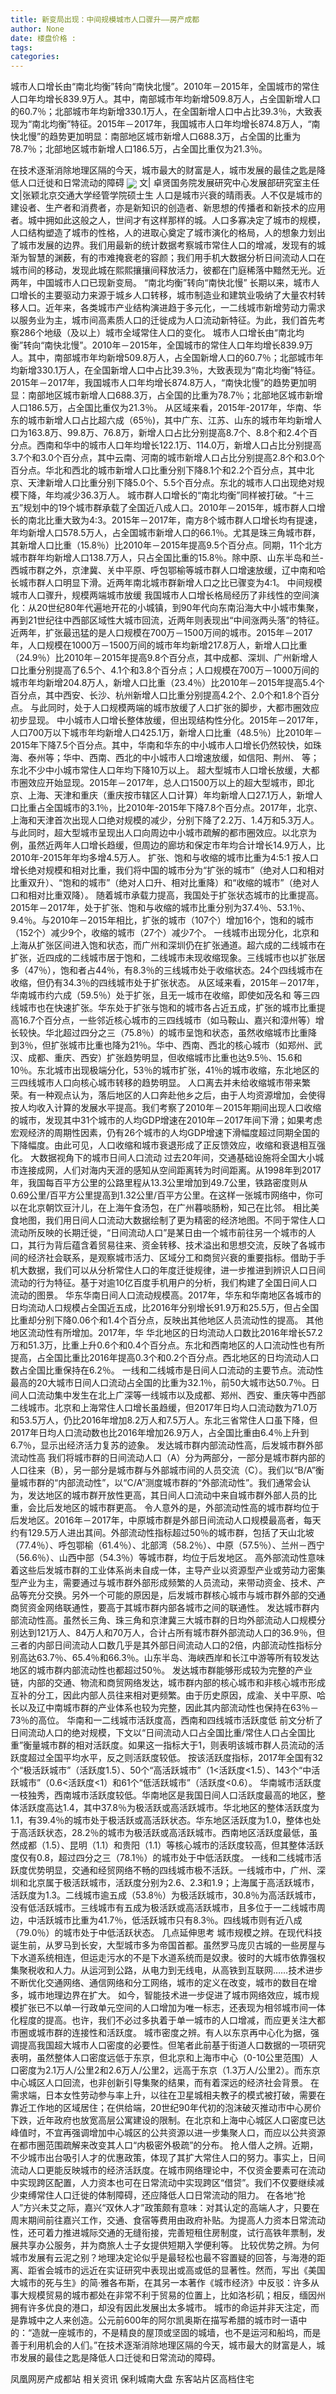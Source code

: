 ```yaml
---
title: 新变局出现：中间规模城市人口骤升——房产成都
author: None
date: 楼盘价格 : 
tags: 
categories: 
---
```

城市人口增长由“南北均衡”转向“南快北慢”。2010年－2015年，全国城市的常住人口年均增长839.9万人。其中，南部城市年均新增509.8万人，占全国新增人口的60.7％；北部城市年均新增330.1万人，在全国新增人口中占比39.3％，大致表现为“南北均衡”特征。2015年－2017年，我国城市人口年均增长874.8万人，“南快北慢”的趋势更加明显：南部地区城市新增人口688.3万，占全国的比重为78.7％；北部地区城市新增人口186.5万，占全国比重仅为21.3％。
<!-- more -->
在技术逐渐消除地理区隔的今天，城市最大的财富是人，城市发展的最佳之匙是降低人口迁徙和日常流动的障碍
<img align="center" border="0" src="//s1.ifengimg.com/2019/02/10/94e1721b8f3979c3bf42fa85f3bc13f1.jpg" />
文| 卓贤国务院发展研究中心发展部研究室主任
文|张颖北京交通大学经管学院硕士生
人口是城市兴衰的晴雨表。人不仅是城市的建设者、生产者和消费者，亦是新知识的创造者、新思想的传播者和新技术的应用者。城中拥如此这般之人，世间才有这样那样的城。人口多寡决定了城市的规模，人口结构塑造了城市的性格，人的进取心奠定了城市演化的格局，人的想象力划出了城市发展的边界。我们用最新的统计数据考察城市常住人口的增减，发现有的城渐为智慧的渊薮，有的市难掩衰老的容颜；我们用手机大数据分析日间流动人口在城市间的移动，发现此城在熙熙攘攘间释放活力，彼都在门庭稀落中黯然无光。近两年，中国城市人口已现新变局。
“南北均衡”转向“南快北慢”
长期以来，城市人口增长的主要驱动力来源于城乡人口转移，城市制造业和建筑业吸纳了大量农村转移人口。近年来，各类城市产业结构演进趋于多元化，一二线城市新增劳动力需求以服务业为主，城市间高素质人口的迁徙成为人口流动新特征。为此，我们首先考察286个地级（及以上）城市全域常住人口的变化。
城市人口增长由“南北均衡”转向“南快北慢”。2010年－2015年，全国城市的常住人口年均增长839.9万人。其中，南部城市年均新增509.8万人，占全国新增人口的60.7％；北部城市年均新增330.1万人，在全国新增人口中占比39.3％，大致表现为“南北均衡”特征。2015年－2017年，我国城市人口年均增长874.8万人，“南快北慢”的趋势更加明显：南部地区城市新增人口688.3万，占全国的比重为78.7％；北部地区城市新增人口186.5万，占全国比重仅为21.3％。
从区域来看，2015年-2017年，华南、华东的城市新增人口占比超六成（65％)，其中广东、江苏、山东的城市年均新增人口为163.8万、99.8万、76.8万，新增人口占比分别提高8.7个、8.8个和2.4个百分点。西南和华中的城市人口年均增长122.1万、114.0万，新增人口占比分别提高3.7个和3.0个百分点，其中云南、河南的城市新增人口占比分别提高2.8个和3.0个百分点。华北和西北的城市新增人口比重分别下降8.1个和2.2个百分点，其中北京、天津新增人口比重分别下降5.0个、5.5个百分点。东北的城市人口出现绝对规模下降，年均减少36.3万人。
城市群人口增长的“南北均衡”同样被打破。“十三五”规划中的19个城市群承载了全国近八成人口。2010年－2015年，城市群人口增长的南北比重大致为4∶3。2015年－2017年，南方8个城市群人口增长均有提速，年均新增人口578.5万人，占全国城市新增人口的66.1％。尤其是珠三角城市群，其新增人口比重（15.8％）比2010年－2015年提高9.5个百分点。同期，11个北方城市群年均新增人口138.7万人，只占全国比重的15.8％。除中原、山东半岛和兰-西城市群之外，京津冀、关中平原、呼包鄂榆等城市群人口增速放缓，辽中南和哈长城市群人口明显下滑。近两年南北城市群新增人口之比已骤变为4∶1。
中间规模城市人口骤升，规模两端城市放缓
我国城市人口增长格局经历了非线性的空间演化：从20世纪80年代遍地开花的小城镇，到90年代向东南沿海大中小城市集聚，再到21世纪往中西部区域性大城市回流，近两年则表现出“中间涨两头落”的特征。
近两年，扩张最迅猛的是人口规模在700万－1500万间的城市。2015年－2017年，人口规模在1000万－1500万间的城市年均新增217.8万人，新增人口比重（24.9％）比2010年－2015年提高9.8个百分点，其中成都、深圳、广州新增人口比重分别提高了6.5个、4.1个和3.8个百分点；人口规模在700万－1000万间的城市年均新增204.8万人，新增人口比重（23.4％）比2010年－2015年提高5.4个百分点，其中西安、长沙、杭州新增人口比重分别提高4.2个、2.0个和1.8个百分点。
与此同时，处于人口规模两端的城市放缓了人口扩张的脚步，大都市圈效应初步显现。
中小城市人口增长整体放缓，但出现结构性分化。2015年－2017年，人口700万以下城市年均新增人口425.1万，新增人口比重（48.5％）比2010年－2015年下降7.5个百分点。其中，华南和华东的中小城市人口增长仍然较快，如珠海、泰州等；华中、西南、西北的中小城市人口增速放缓，如信阳、荆州、
等；东北不少中小城市常住人口年均下降10万以上。
超大型城市人口增长放缓，大都市圈效应开始显现。2015年－2017年，总人口1500万以上的超大型城市，即北京、上海、天津和重庆（重庆按市辖区人口计算）年均新增人口27.1万人，新增人口比重占全国城市的3.1％，比2010年-2015年下降7.8个百分点。2017年，北京、上海和天津首次出现人口绝对规模的减少，分别下降了2.2万、1.4万和5.3万人。与此同时，超大型城市呈现出人口向周边中小城市疏解的都市圈效应。以北京为例，虽然近两年人口增长趋缓，但周边的廊坊和保定市年均合计增长14.9万人，比2010年-2015年年均多增4.5万人。
扩张、饱和与收缩的城市比重为4∶5∶1
按人口增长绝对规模和相对比重，我们将中国的城市分为“扩张的城市”（绝对人口和相对比重双升）、“饱和的城市”（绝对人口升、相对比重降）和“收缩的城市”（绝对人口和相对比重双降）。
随着城市承载力提高，我国处于扩张状态城市的比重提高。2015年－2017年，处于扩张、饱和与收缩的城市比重分别为37.4％、53.1％、9.4％。与2010年－2015年相比，扩张的城市（107个）增加16个，饱和的城市（152个）减少9个，收缩的城市（27个）减少7个。
一线城市出现分化，北京和上海从扩张区间进入饱和状态，而广州和深圳仍在扩张通道。超六成的二线城市在扩张，近四成的二线城市居于饱和，二线城市未现收缩现象。三线城市也以扩张居多（47％），饱和者占44％，有8.3％的三线城市处于收缩状态。24个四线城市在收缩，但仍有34.3％的四线城市处于扩张状态。
从区域来看，2015年－2017年，华南城市约六成（59.5％）处于扩张，且无一城市在收缩，即使如茂名和
等三四线城市也在快速扩张。华东处于扩张与饱和的城市各占近五成，扩张的城市比重提高16.7个百分点，一些邻近核心城市的三四线城市（如马鞍山、嘉兴和漳州等）增长较快。华北超过四分之三（75.8％）的城市呈饱和状态，虽然收缩城市比重降到3％，但扩张城市比重也降为21％。华中、西南、西北的核心城市（如郑州、武汉、成都、重庆、西安）扩张趋势明显，但收缩城市比重也达9.5％、15.6和10％。东北城市出现极端分化，53％的城市扩张，41％的城市收缩，东北地区的三四线城市人口向核心城市转移的趋势明显。
人口离去并未给收缩城市带来繁荣。有一种观点认为，落后地区的人口奔赴他乡之后，由于人均资源增加，会使得按人均收入计算的发展水平提高。我们考察了2010年－2015年期间出现人口收缩的城市，发现其中31个城市的人均GDP增速在2010年－2017年间下滑；如果考虑宏观经济的周期性因素，仍有26个城市的人均GDP增速下滑幅度超过同期全国的下降幅度。由此可见，人口收缩和城市衰退形成了正反馈效应，收缩和衰退相互强化。
大数据视角下的城市日间人口流动
过去20年间，交通基础设施将全国大小城市连接成网，人们对海内天涯的感知从空间距离转为时间距离。从1998年到2017年，我国每百平方公里的公路里程从13.3公里增加到49.7公里，铁路密度则从0.69公里/百平方公里提高到1.32公里/百平方公里。在这样一张城市网络中，你可以在北京朝饮豆汁儿，在上海午食汤包，在广州暮啖肠粉，知己在比邻。
相比美食地图，我们用日间人口流动大数据绘制了更为精密的经济地图。不同于常住人口流动所反映的长期迁徙，“日间流动人口”是某日由一个城市前往另一个城市的人口，其行为背后蕴含着贸易往来、资金转移、技术溢出和思想交流，反映了各城市间的经济社会联系，是观察城市活力、区域分工和商贸兴衰的重要指标。借助于手机大数据，我们可以从分析常住人口的年度迁徙规律，进一步推进到辨识人口日间流动的行为特征。基于对逾10亿百度手机用户的分析，我们构建了全国日间人口流动的图景。
华东华南日间人口流动规模高。2017年，华东和华南地区各城市的日均流动人口规模占全国近五成，比2016年分别增长91.9万和25.5万，但占全国比重却分别下降0.06个和1.4个百分点，反映出其他地区人员流动性的提高。
其他地区流动性有所增加。2017年，华
华北地区的日均流动人口数比2016年增长57.2万和51.3万，比重上升0.6个和0.4个百分点。东北和西南地区的人口流动性也有所提高，占全国比重比2016年提高0.3个和0.2个百分点。西北地区的日均流动人口数占全国比重保持在6.2％。
一线和二线城市是日间人口流动的主要节点。流动性最高的20大城市日间人口流动占全国的比重为32.1％，前50大城市达50.7％。日间人口流动集中发生在北上广深等一线城市以及成都、郑州、西安、重庆等中西部二线城市。北京和上海常住人口增长虽趋缓，但2017年日均人口流动数为71.0万和53.5万人，仍比2016年增加8.2万人和7.5万人。东北三省常住人口虽下降，但2017年日均人口流动数也比2016年增加26.9万人，占全国比重由6.4％上升到6.7％，显示出经济活力复苏的迹象。
发达城市群内部流动性高，后发城市群外部流动性高
我们将城市群的日间流动人口（A）分为两部分，一部分是城市群内部的人口往来（B），另一部分是城市群与外部城市间的人员交流（C）。我们以“B/A”衡量城市群的“内部流动性”，以“C/A”测度城市群的“外部流动性”。我们通常会认为，发达地区的城市群开放性更高，其日间人口流动中来自城市群外部人员的比重，会比后发地区的城市群更高。
令人意外的是，外部流动性高的城市群均位于后发地区。2016年－2017年，中原城市群是外部日间流动人口规模最高者，每天约有129.5万人进出其间。外部流动性指标超过50％的城市群，包括了天山北坡（77.4％）、呼包鄂榆（61.4％）、北部湾（58.2％）、中原（57.5％）、兰州－西宁（56.6％）、山西中部（54.3％）等城市群，均位于后发地区。
高外部流动性意味着这些后发城市群的工业体系尚未自成一体，主导产业以资源型产业或劳动力密集型产业为主，需要通过与城市群外部形成频繁的人员流动，来带动资金、技术、产品等充分交换。另外一个可能的原因是，后发城市群核心城市与城市群外部的交通商贸资金网络联通性，要高于其城市群内部各城市之间的联通性。
发达城市群内部流动性高。虽然长三角、珠三角和京津冀三大城市群的日均外部流动人口规模分别达到121万人、84万人和70万人，合计占所有城市群外部流动人口的36.9％，但三者的内部日间流动人口数几乎是其外部日间流动人口的2倍，内部流动性指标分别高达63.7％、65.4％和66.3％。山东半岛、海峡西岸和长江中游等所有较发达地区的城市群内部流动性也都超过50％。
发达城市群能够形成较为完整的产业链，内部的交通、物流和商贸网络发达，城市群内部的核心城市和非核心城市形成互补的分工，因此内部人员往来相对更频繁。由于历史原因，成渝、关中平原、哈长以及辽中南城市群的产业体系也较为完整，因此其内部流动性也保持在63％－73％的高位。
华南和一二线城市活跃度高，西南和四线城市活跃度低
前文分析了日间流动人口的绝对规模，下文以“日间流动人口占全国比重/常住人口占全国比重”衡量城市群的相对活跃度。如果这一指标大于1，则表明该城市群人员流动的活跃度超过全国平均水平，反之则活跃度较低。
按该活跃度指标，2017年全国有32个“极活跃城市”（活跃度1.5）、50个“高活跃城市”（1<活跃度<1.5）、143个“中活跃城市”（0.6<活跃度<1）和61个“低活跃城市”（活跃度<0.6）。
华南城市活跃度一枝独秀，西南城市活跃度较低。华南地区是我国日间人口活跃度最高的地区，整体活跃度高达1.4，其中37.8％为极活跃或高活跃城市。华北地区的整体活跃度为1.1，有39.4％的城市处于极活跃或高活跃状态。华东地区活跃度为1.0，整体也处于高活跃状态，28.2％的城市为极活跃或高活跃城市。西南地区活跃度最低，虽然成都（1.5）、昆明（1.1）和贵阳（1.1）等核心城市的活跃度较高，但其整体活跃度仅有0.8，超过四分之三（78.1％）的城市处于中低活跃度。
一线和二线城市活跃度优势明显，交通和经贸网络不畅的四线城市极不活跃。一线城市中，广州、深圳和北京属于极活跃城市，活跃度分别为2.6、2.3和1.9；上海属于高活跃城市，活跃度为1.3。二线城市逾五成（53.8％）为极活跃城市，30.8％为高活跃城市，没有低活跃城市。三线城市有五成为极活跃或高活跃城市，且多位于一二线城市周边，中活跃城市比重为41.7％，低活跃城市只有8.3％。四线城市则有近八成（79.0％）的城市处于中低活跃状态。
几点延伸思考
城市规模之辨。在现代科技诞生前，从罗马到长安，大型城市多为帝国首都。虽然罗马庞贝古城的一些房屋与下水道系统相连，但运走污水的不是下水道系统而是奴隶。彼时的大城市依靠强权集聚税收和人力。从运河到公路，从电力到无线电，从高铁到互联网……技术进步不断优化交通网络、通信网络和分工网络，城市的定义在改变，城市的数目在增多，城市地理边界在扩大。
如今，智能技术进一步促进了城市网络效应，城市规模扩张已不以单一行政单元空间的人口增加为唯一标志，还表现为相邻城市间一体化程度的提高。也许，我们不必过多执着于单一城市的人口增减，而应更关注大都市圈或城市群的连接性和活跃度。
城市密度之辨。有人以东京再中心化为据，强调提高我国超大城市人口密度的必要性。但笔者此前基于街道人口数据的一项研究表明，虽然整体人口密度远低于东京，但北京和上海市中心（0-10公里范围）人口密度为2.1万人/公里2和2.6万人/公里2，远高于东京（1.3万人/公里2）。而东京中心城区人口回流，也非创新引导集聚的结果，而有着深远的经济社会背景。
在需求端，日本女性劳动参与率上升，以往在卫星城相夫教子的模式被打破，需要在靠近工作地的区域居住；在供给端，20世纪90年代初的泡沫破灭推动市中心房价下跌，近年政府也放宽高层公寓建设的限制。在北京和上海中心城区人口密度已达峰值时，不宜再强调增加中心城区的公共资源以进一步集聚人口，而应以公共资源在都市圈范围疏解来改变其人口“内极密外极疏”的分布。
抢人借人之辨。近期，不少城市出台吸引人才的优惠政策，体现了其扩大常住人口的努力。事实上，日间流动人口更能反映城市的经济活跃度。在城市网络理论中，不仅资金要素可在流动中实现跨区配置，人力资本也可在日常流动中实现跨区“借贷”。我们不仅要继续减少束缚常住人口迁徙的体制障碍，还应降低人口日常流动的阻力。
在各地“抢人”方兴未艾之际，嘉兴“双休人才”政策颇有意味：对其认定的高端人才，只要在周末期间前往嘉兴工作，交通、食宿等费用由政府补贴。为提高人力资本日常流动性，还可着力推进城际交通的无缝衔接，完善短租住房制度，试行高铁年票制，发展共享办公服务，并为商旅人士子女提供短期入学便利等。
比较优势之辨。为何城市发展有云泥之别？地理决定论似乎是最轻松也最不容置疑的回答，与海港的距离、距省会城市的远近在实证研究中表现出或高或低的显著性。然而，写出《美国大城市的死与生》的简·雅各布斯，在其另一本著作《城市经济》中反驳：许多从事大规模贸易的城市都处在非常不利于贸易的位置上，比如洛杉矶；相反，缅因州拥有许多优良的港口，却没有因此发展出太多城市。
城市的命运并非天注定，而是靠城中之人来创造。公元前600年的阿尔凯奥斯在描写希腊的城市时一语中的：“造就一座城市的，不是精良的屋顶或坚固的城墙，也不是运河和船坞，而是善于利用机会的人们。”在技术逐渐消除地理区隔的今天，城市最大的财富是人，城市发展的最佳之匙是降低人口迁徙和日常流动的障碍。
                        
                        
                        
                        
                                        
                    
                    
                
                    
                    
                    
                
                    
                
凤凰网房产成都站
相关资讯
保利城南大盘
东客站片区高档住宅
	                        
	                    
	                        
	                    
